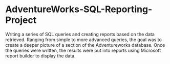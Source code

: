 # AdventureWorks-SQL-Reporting-Project
Writing a series of SQL queries and creating reports based on the data retrieved.  Ranging from simple to more advanced queries, the goal was to create a deeper picture of a section of the Adventureworks database.  Once the queries were written, the results were put into reports using Microsoft report builder to display the data.
